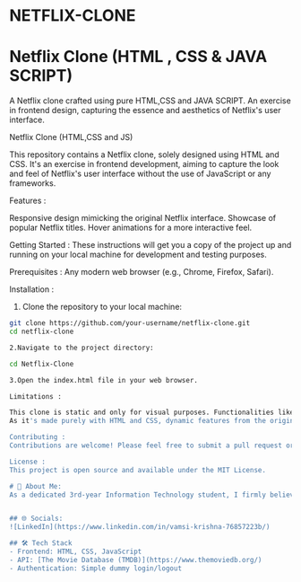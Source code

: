 # NETFLIX-CLONE
# Netflix Clone (HTML , CSS & JAVA SCRIPT)
A Netflix clone crafted using pure HTML,CSS and JAVA SCRIPT. An exercise in frontend design, capturing the essence and aesthetics of Netflix's user interface.

Netflix Clone (HTML,CSS and JS)

This repository contains a Netflix clone, solely designed using HTML and CSS. It's an exercise in frontend development, aiming to capture the look and feel of Netflix's user interface without the use of JavaScript or any frameworks.

Features :

Responsive design mimicking the original Netflix interface.
Showcase of popular Netflix titles.
Hover animations for a more interactive feel.

Getting Started :
These instructions will get you a copy of the project up and running on your local machine for development and testing purposes.

Prerequisites :
Any modern web browser (e.g., Chrome, Firefox, Safari).

Installation :
1. Clone the repository to your local machine:

```sh
git clone https://github.com/your-username/netflix-clone.git
cd netflix-clone

2.Navigate to the project directory:

cd Netflix-Clone

3.Open the index.html file in your web browser.

Limitations :

This clone is static and only for visual purposes. Functionalities like playing videos or user authentication are not implemented.
As it's made purely with HTML and CSS, dynamic features from the original Netflix, like carousel sliders, are not present.

Contributing :
Contributions are welcome! Please feel free to submit a pull request or open an issue to discuss any potential changes or fixes.

License :
This project is open source and available under the MIT License.

# 💫 About Me:
As a dedicated 3rd-year Information Technology student, I firmly believe in the importance of a secure digital world, not just as a necessity, but as a fundamental right. My academic journey has equipped me with a strong foundation in IT, applying my learning to real-world scenarios, highlighting the ever-evolving nature of this field. As I transition from academia to the professional world, my eagerness to collaborate with seasoned cybersecurity experts and thought leaders knows no bounds. I don't merely aim to be a passive learner; I'm here to contribute, innovate, and play a pivotal role in shaping a secure digital future for all.


## 🌐 Socials:
![LinkedIn](https://www.linkedin.com/in/vamsi-krishna-76857223b/) 

## 🛠️ Tech Stack  
- Frontend: HTML, CSS, JavaScript  
- API: [The Movie Database (TMDB)](https://www.themoviedb.org/)  
- Authentication: Simple dummy login/logout  

